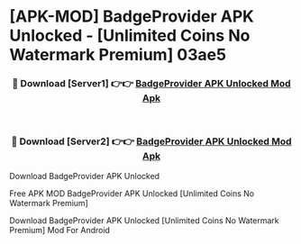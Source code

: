 # [APK-MOD] BadgeProvider APK Unlocked - [Unlimited Coins No Watermark Premium] 03ae5



<div align="center">
<h3>🔴 Download [Server1] 👉👉 <a href="https://momento.my/?title=BadgeProvider_APK_Unlocked">BadgeProvider APK Unlocked Mod Apk</a></h3><br>

<h3>🔴 Download [Server2] 👉👉 <a href="https://momento.my/?title=BadgeProvider_APK_Unlocked">BadgeProvider APK Unlocked Mod Apk</a></h3>
</div>



Download BadgeProvider APK Unlocked 

Free APK MOD BadgeProvider APK Unlocked [Unlimited Coins No Watermark Premium]

Download BadgeProvider APK Unlocked [Unlimited Coins No Watermark Premium] Mod For Android
